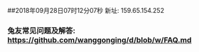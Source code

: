 ##2018年09月28日07时12分07秒 新址: 159.65.154.252
### 兔友常见问题及解答: https://github.com/wanggonging/d/blob/w/FAQ.md
